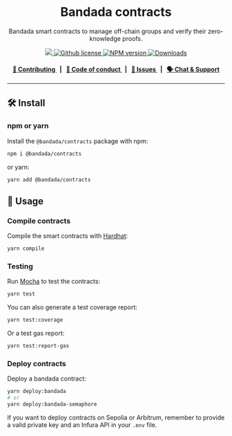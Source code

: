 <P align="center">
    <h1 align="center">
        Bandada contracts
    </h1>
    <p align="center">Bandada smart contracts to manage off-chain groups and verify their zero-knowledge proofs.</p>
</p>

<p align="center">
    <a href="https://github.com/bandada-infra/bandada">
        <img src="https://img.shields.io/badge/project-Bandada-blue.svg?style=flat-square">
    </a>
    <a href="https://github.com/bandada-infra/bandada/blob/main/LICENSE">
        <img alt="Github license" src="https://img.shields.io/github/license/bandada-infra/bandada.svg?style=flat-square">
    </a>
    <a href="https://www.npmjs.com/package/@bandada/contracts">
        <img alt="NPM version" src="https://img.shields.io/npm/v/@bandada/contracts?style=flat-square" />
    </a>
    <a href="https://npmjs.org/package/@bandada/contracts">
        <img alt="Downloads" src="https://img.shields.io/npm/dm/@bandada/contracts.svg?style=flat-square" />
    </a>
</p>

<div align="center">
    <h4>
        <a href="https://github.com/bandada-infra/bandada/blob/main/CONTRIBUTING.md">
            👥 Contributing
        </a>
        <span>&nbsp;&nbsp;|&nbsp;&nbsp;</span>
        <a href="https://github.com/bandada-infra/bandada/blob/main/CODE_OF_CONDUCT.md">
            🤝 Code of conduct
        </a>
        <span>&nbsp;&nbsp;|&nbsp;&nbsp;</span>
        <a href="https://github.com/bandada-infra/bandada/contribute">
            🔎 Issues
        </a>
        <span>&nbsp;&nbsp;|&nbsp;&nbsp;</span>
        <a href="https://discord.com/invite/sF5CT5rzrR">
            🗣️ Chat &amp; Support
        </a>
    </h4>
</div>

---

## 🛠 Install

### npm or yarn

Install the `@bandada/contracts` package with npm:

```bash
npm i @bandada/contracts
```

or yarn:

```bash
yarn add @bandada/contracts
```

## 📜 Usage

### Compile contracts

Compile the smart contracts with [Hardhat](https://hardhat.org/):

```bash
yarn compile
```

### Testing

Run [Mocha](https://mochajs.org/) to test the contracts:

```bash
yarn test
```

You can also generate a test coverage report:

```bash
yarn test:coverage
```

Or a test gas report:

```bash
yarn test:report-gas
```

### Deploy contracts

Deploy a bandada contract:

```bash
yarn deploy:bandada
# or
yarn deploy:bandada-semaphore
```

If you want to deploy contracts on Sepolia or Arbitrum, remember to provide a valid private key and an Infura API in your `.env` file.
